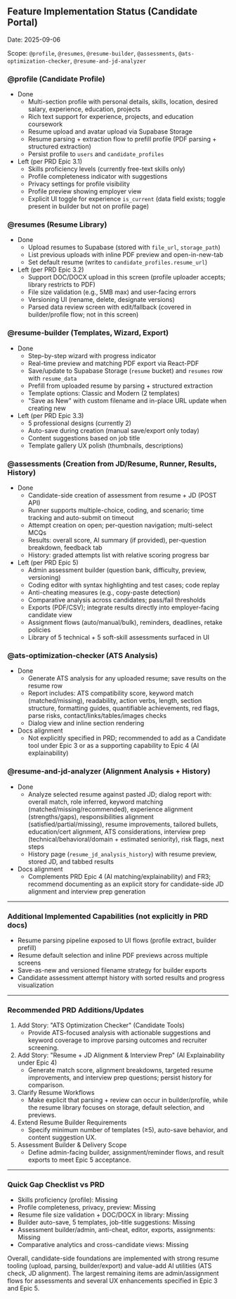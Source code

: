 ## Feature Implementation Status (Candidate Portal)

Date: 2025-09-06

Scope: `@profile`, `@resumes`, `@resume-builder`, `@assessments`, `@ats-optimization-checker`, `@resume-and-jd-analyzer`

### @profile (Candidate Profile)
- Done
  - Multi-section profile with personal details, skills, location, desired salary, experience, education, projects
  - Rich text support for experience, projects, and education coursework
  - Resume upload and avatar upload via Supabase Storage
  - Resume parsing + extraction flow to prefill profile (PDF parsing + structured extraction)
  - Persist profile to `users` and `candidate_profiles`
- Left (per PRD Epic 3.1)
  - Skills proficiency levels (currently free-text skills only)
  - Profile completeness indicator with suggestions
  - Privacy settings for profile visibility
  - Profile preview showing employer view
  - Explicit UI toggle for experience `is_current` (data field exists; toggle present in builder but not on profile page)

### @resumes (Resume Library)
- Done
  - Upload resumes to Supabase (stored with `file_url`, `storage_path`)
  - List previous uploads with inline PDF preview and open-in-new-tab
  - Set default resume (writes to `candidate_profiles.resume_url`)
- Left (per PRD Epic 3.2)
  - Support DOC/DOCX upload in this screen (profile uploader accepts; library restricts to PDF)
  - File size validation (e.g., 5MB max) and user-facing errors
  - Versioning UI (rename, delete, designate versions)
  - Parsed data review screen with edit/fallback (covered in builder/profile flow; not in this screen)

### @resume-builder (Templates, Wizard, Export)
- Done
  - Step-by-step wizard with progress indicator
  - Real-time preview and matching PDF export via React-PDF
  - Save/update to Supabase Storage (`resume` bucket) and `resumes` row with `resume_data`
  - Prefill from uploaded resume by parsing + structured extraction
  - Template options: Classic and Modern (2 templates)
  - "Save as New" with custom filename and in-place URL update when creating new
- Left (per PRD Epic 3.3)
  - 5 professional designs (currently 2)
  - Auto-save during creation (manual save/export only today)
  - Content suggestions based on job title
  - Template gallery UX polish (thumbnails, descriptions)

### @assessments (Creation from JD/Resume, Runner, Results, History)
- Done
  - Candidate-side creation of assessment from resume + JD (POST API)
  - Runner supports multiple-choice, coding, and scenario; time tracking and auto-submit on timeout
  - Attempt creation on open; per-question navigation; multi-select MCQs
  - Results: overall score, AI summary (if provided), per-question breakdown, feedback tab
  - History: graded attempts list with relative scoring progress bar
- Left (per PRD Epic 5)
  - Admin assessment builder (question bank, difficulty, preview, versioning)
  - Coding editor with syntax highlighting and test cases; code replay
  - Anti-cheating measures (e.g., copy-paste detection)
  - Comparative analysis across candidates; pass/fail thresholds
  - Exports (PDF/CSV); integrate results directly into employer-facing candidate view
  - Assignment flows (auto/manual/bulk), reminders, deadlines, retake policies
  - Library of 5 technical + 5 soft-skill assessments surfaced in UI

### @ats-optimization-checker (ATS Analysis)
- Done
  - Generate ATS analysis for any uploaded resume; save results on the resume row
  - Report includes: ATS compatibility score, keyword match (matched/missing), readability, action verbs, length, section structure, formatting guides, quantifiable achievements, red flags, parse risks, contact/links/tables/images checks
  - Dialog view and inline section rendering
- Docs alignment
  - Not explicitly specified in PRD; recommended to add as a Candidate tool under Epic 3 or as a supporting capability to Epic 4 (AI explainability)

### @resume-and-jd-analyzer (Alignment Analysis + History)
- Done
  - Analyze selected resume against pasted JD; dialog report with: overall match, role inferred, keyword matching (matched/missing/recommended), experience alignment (strengths/gaps), responsibilities alignment (satisfied/partial/missing), resume improvements, tailored bullets, education/cert alignment, ATS considerations, interview prep (technical/behavioral/domain + estimated seniority), risk flags, next steps
  - History page (`resume_jd_analysis_history`) with resume preview, stored JD, and tabbed results
- Docs alignment
  - Complements PRD Epic 4 (AI matching/explainability) and FR3; recommend documenting as an explicit story for candidate-side JD alignment and interview prep generation

---

### Additional Implemented Capabilities (not explicitly in PRD docs)
- Resume parsing pipeline exposed to UI flows (profile extract, builder prefill)
- Resume default selection and inline PDF previews across multiple screens
- Save-as-new and versioned filename strategy for builder exports
- Candidate assessment attempt history with sorted results and progress visualization

---

### Recommended PRD Additions/Updates
1) Add Story: "ATS Optimization Checker" (Candidate Tools)
   - Provide ATS-focused analysis with actionable suggestions and keyword coverage to improve parsing outcomes and recruiter screening.
2) Add Story: "Resume + JD Alignment & Interview Prep" (AI Explainability under Epic 4)
   - Generate match score, alignment breakdowns, targeted resume improvements, and interview prep questions; persist history for comparison.
3) Clarify Resume Workflows
   - Make explicit that parsing + review can occur in builder/profile, while the resume library focuses on storage, default selection, and previews.
4) Extend Resume Builder Requirements
   - Specify minimum number of templates (≥5), auto-save behavior, and content suggestion UX.
5) Assessment Builder & Delivery Scope
   - Define admin-facing builder, assignment/reminder flows, and result exports to meet Epic 5 acceptance.

---

### Quick Gap Checklist vs PRD
- Skills proficiency (profile): Missing
- Profile completeness, privacy, preview: Missing
- Resume file size validation + DOC/DOCX in library: Missing
- Builder auto-save, 5 templates, job-title suggestions: Missing
- Assessment builder/admin, anti-cheat, editor, exports, assignments: Missing
- Comparative analytics and cross-candidate views: Missing

Overall, candidate-side foundations are implemented with strong resume tooling (upload, parsing, builder/export) and value-add AI utilities (ATS check, JD alignment). The largest remaining items are admin/assignment flows for assessments and several UX enhancements specified in Epic 3 and Epic 5.


